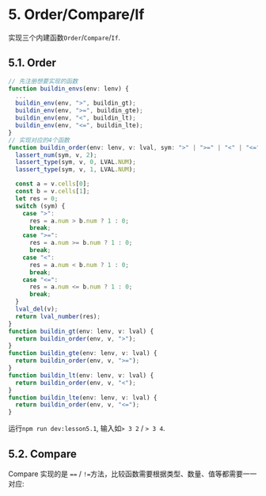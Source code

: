 # 5. Order/Compare/If

实现三个内建函数`Order`/`Compare`/`If`.

## 5.1. Order

```ts
// 先注册想要实现的函数
function buildin_envs(env: lenv) {
  ...
  buildin_env(env, ">", buildin_gt);
  buildin_env(env, ">=", buildin_gte);
  buildin_env(env, "<", buildin_lt);
  buildin_env(env, "<=", buildin_lte);
}
// 实现对应的4个函数
function buildin_order(env: lenv, v: lval, sym: ">" | ">=" | "<" | "<=") {
  lassert_num(sym, v, 2);
  lassert_type(sym, v, 0, LVAL.NUM);
  lassert_type(sym, v, 1, LVAL.NUM);

  const a = v.cells[0];
  const b = v.cells[1];
  let res = 0;
  switch (sym) {
    case ">":
      res = a.num > b.num ? 1 : 0;
      break;
    case ">=":
      res = a.num >= b.num ? 1 : 0;
      break;
    case "<":
      res = a.num < b.num ? 1 : 0;
      break;
    case "<=":
      res = a.num <= b.num ? 1 : 0;
      break;
  }
  lval_del(v);
  return lval_number(res);
}
function buildin_gt(env: lenv, v: lval) {
  return buildin_order(env, v, ">");
}
function buildin_gte(env: lenv, v: lval) {
  return buildin_order(env, v, ">=");
}
function buildin_lt(env: lenv, v: lval) {
  return buildin_order(env, v, "<");
}
function buildin_lte(env: lenv, v: lval) {
  return buildin_order(env, v, "<=");
}
```

运行`npm run dev:lesson5.1`, 输入如`> 3 2` / `> 3 4`.

## 5.2. Compare

Compare 实现的是 `==` / `!=`方法，比较函数需要根据类型、数量、值等都需要一一对应:

```ts

```
